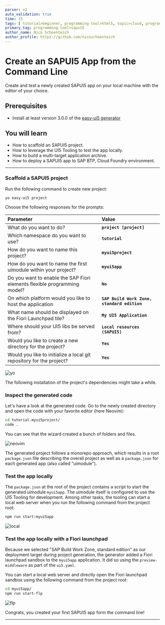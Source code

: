 ```yaml
---
parser: v2
auto_validation: true
time: 15
tags: [ tutorial>beginner, programming-tool>html5, topic>cloud, programming-tool>javascript, software-product>sap-business-technology-platform, tutorial>free-tier]
primary_tag: programming-tool>sapui5
author_name: Nico Schoenteich
author_profile: https://github.com/nicoschoenteich
---
```


# Create an SAPUI5 App from the Command Line
<!-- description --> Create and test a newly created SAPUI5 app on your local machine with the editor of your choice.

## Prerequisites
 - Install at least version 3.0.0 of the [easy-ui5 generator](cp-cf-sapui5-local-setup)

## You will learn
  - How to scaffold an SAPUI5 project.
  - How to leverage the UI5 Tooling to test the app locally.
  - How to build a multi-target application archive.
  - How to deploy a SAPUI5 app to SAP BTP, Cloud Foundry environment.

---

### Scaffold a SAPUI5 project

Run the following command to create new project:

```
yo easy-ui5 project
```

Choose the following responses for the prompts:

| Parameter     | Value
| :------------- | :-------------
| What do you want to do? | **`project [project]`**
| Which namespace do you want to use? | **`tutorial`**
| How do you want to name this project? | **`myui5project`**
| How do you want to name the first uimodule within your project? | **`myui5app`**
| Do you want to enable the SAP Fiori elements flexible programming model? | **`No`**
| On which platform would you like to host the application | **`SAP Build Work Zone, standard edition`**
| What name should be displayed on the Fiori Launchpad tile? | **`My UI5 Application`**
| Where should your UI5 libs be served from? | **`Local resources (SAPUI5)`**
| Would you like to create a new directory for the project? | **`Yes`**
| Would you like to initialize a local git repository for the project? | **`Yes`**

![yo](./yo.png)

The following installation of the project's dependencies might take a while.

### Inspect the generated code

Let's have a look at the generated code. Go to the newly created directory and open the code with your favorite editor (here Neovim):

```Bash
cd tutorial.myui5project/
code .
```

You can see that the wizard created a bunch of folders and files.

![neovim](./neovim.png)

The generated project follows a monorepo approach, which results in a root `package.json` file describing the overall project as well as a `package.json` for each generated app (also called "uimodule").

### Test the app locally

The `package.json` at the root of the project contains a script to start the generated uimodule `myui5app`. The uimodule itself is configured to use the UI5 Tooling for development. Among other tasks, the tooling can start a local web server when you run the following command from the project root:

```Bash
npm run start:myui5app
```

![local](./local.png)

### Test the app locally with a Fiori launchpad

Because we selected "SAP Build Work Zone, standard edition" as our deployment target during project generation, the generator added a Fiori launchpad sandbox to the `myui5app` application. It did so using the `preview-middleware` as part of the `ui5.yaml`.

You can start a local web server and directly open the Fiori launchpad sandbox using the following command from the project root:

```Bash
cd myui5app/
npm run start-flp
```

![flp](./flp.png)

Congrats, you created your first SAPUI5 app form the command line!

---

